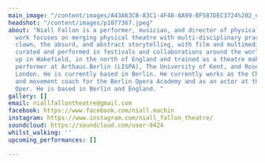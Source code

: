 ```yaml
---
main_image: "/content/images/A43A63CB-83C1-4F48-8A99-BF587DEC3724%202_edited_edited.jpg"
headshot: "/content/images/p1077367.jpeg"
about: "Niall Fallon is a performer, musician, and director of physical performance.\nHis
  work focuses on merging physical theatre with multi-disciplinary practices.\nCombining
  clown, the absurd, and abstract storytelling, with film and multimedia.\nHe has
  curated and performed in festivals and collaborations around the world.  He\ngrew
  up in Wakefield, in the north of England and trained as a theatre maker and\nphysical
  performer at Arthaus.Berlin (LISPA), The University of Kent, and Rose Bruford\nCollege
  London. He is currently based in Berlin. He currently works as the Choreographer
  and movement coach for the Berlin Opera Academy and as an actor at the Deutsche
  Oper. He is based in Berlin and England. "
gallery: []
email: niallfallontheatre@gmail.com
facebook: https://www.facebook.com/niall.machin
instagram: https://www.instagram.com/niall_fallon_theatre/
soundcloud: https://soundcloud.com/user-9424
whilst_walking: ''
upcoming_performances: []

---
```

